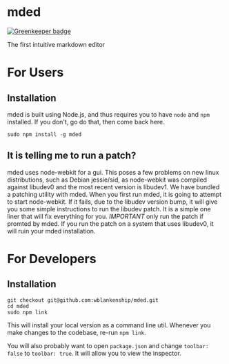 mded
===

[![Greenkeeper badge](https://badges.greenkeeper.io/retrohacker/mded.svg)](https://greenkeeper.io/)

The first intuitive markdown editor

# For Users

## Installation

mded is built using Node.js, and thus requires you to have `node` and `npm` installed. If you don't, go do that, then come back here.

```
sudo npm install -g mded
```

## It is telling me to run a patch?

mded uses node-webkit for a gui. This poses a few problems on new linux distributions, such as Debian jessie/sid, as node-webkit was compiled against libudev0 and the most recent version is libudev1. We have bundled a patching utility with mded. When you first run mded, it is going to attempt to start node-webkit. If it fails, due to the libudev version bump, it will give you some simple instructions to run the libudev patch. It is a simple one liner that will fix everything for you. *IMPORTANT* only run the patch if promted by mded. If you run the patch on a system that uses libudev0, it will ruin your mded installation.

# For Developers

## Installation

```
git checkout git@github.com:wblankenship/mded.git
cd mded
sudo npm link
```

This will install your local version as a command line util. Whenever you make changes to the codebase, re-run `npm link`.

You will also probably want to open `package.json` and change `toolbar: false` to `toolbar: true`. It will allow you to view the inspector.
